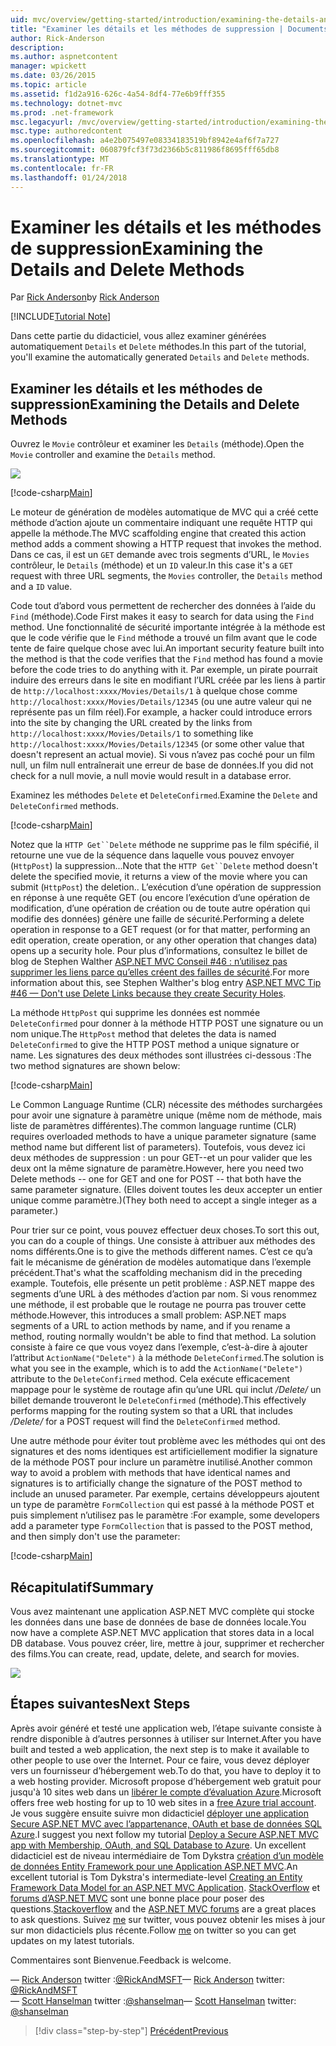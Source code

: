 ```yaml
---
uid: mvc/overview/getting-started/introduction/examining-the-details-and-delete-methods
title: "Examiner les détails et les méthodes de suppression | Documents Microsoft"
author: Rick-Anderson
description: 
ms.author: aspnetcontent
manager: wpickett
ms.date: 03/26/2015
ms.topic: article
ms.assetid: f1d2a916-626c-4a54-8df4-77e6b9fff355
ms.technology: dotnet-mvc
ms.prod: .net-framework
msc.legacyurl: /mvc/overview/getting-started/introduction/examining-the-details-and-delete-methods
msc.type: authoredcontent
ms.openlocfilehash: a4e2b075497e08334183519bf8942e4af6f7a727
ms.sourcegitcommit: 060879fcf3f73d2366b5c811986f8695fff65db8
ms.translationtype: MT
ms.contentlocale: fr-FR
ms.lasthandoff: 01/24/2018
---
```

<a name="examining-the-details-and-delete-methods"></a><span data-ttu-id="95b20-102">Examiner les détails et les méthodes de suppression</span><span class="sxs-lookup"><span data-stu-id="95b20-102">Examining the Details and Delete Methods</span></span>
====================
<span data-ttu-id="95b20-103">Par [Rick Anderson](https://github.com/Rick-Anderson)</span><span class="sxs-lookup"><span data-stu-id="95b20-103">by [Rick Anderson](https://github.com/Rick-Anderson)</span></span>

[!INCLUDE[Tutorial Note](sample/code-location.md)]

<span data-ttu-id="95b20-104">Dans cette partie du didacticiel, vous allez examiner générées automatiquement `Details` et `Delete` méthodes.</span><span class="sxs-lookup"><span data-stu-id="95b20-104">In this part of the tutorial, you'll examine the automatically generated `Details` and `Delete` methods.</span></span>

## <a name="examining-the-details-and-delete-methods"></a><span data-ttu-id="95b20-105">Examiner les détails et les méthodes de suppression</span><span class="sxs-lookup"><span data-stu-id="95b20-105">Examining the Details and Delete Methods</span></span>

<span data-ttu-id="95b20-106">Ouvrez le `Movie` contrôleur et examiner les `Details` (méthode).</span><span class="sxs-lookup"><span data-stu-id="95b20-106">Open the `Movie` controller and examine the `Details` method.</span></span>

![](examining-the-details-and-delete-methods/_static/image1.png)

[!code-csharp[Main](examining-the-details-and-delete-methods/samples/sample1.cs)]

<span data-ttu-id="95b20-107">Le moteur de génération de modèles automatique de MVC qui a créé cette méthode d’action ajoute un commentaire indiquant une requête HTTP qui appelle la méthode.</span><span class="sxs-lookup"><span data-stu-id="95b20-107">The MVC scaffolding engine that created this action method adds a comment showing a HTTP request that invokes the method.</span></span> <span data-ttu-id="95b20-108">Dans ce cas, il est un `GET` demande avec trois segments d’URL, le `Movies` contrôleur, le `Details` (méthode) et un `ID` valeur.</span><span class="sxs-lookup"><span data-stu-id="95b20-108">In this case it's a `GET` request with three URL segments, the `Movies` controller, the `Details` method and a `ID` value.</span></span>

<span data-ttu-id="95b20-109">Code tout d’abord vous permettent de rechercher des données à l’aide du `Find` (méthode).</span><span class="sxs-lookup"><span data-stu-id="95b20-109">Code First makes it easy to search for data using the `Find` method.</span></span> <span data-ttu-id="95b20-110">Une fonctionnalité de sécurité importante intégrée à la méthode est que le code vérifie que le `Find` méthode a trouvé un film avant que le code tente de faire quelque chose avec lui.</span><span class="sxs-lookup"><span data-stu-id="95b20-110">An important security feature built into the method is that the code verifies that the `Find` method has found a movie before the code tries to do anything with it.</span></span> <span data-ttu-id="95b20-111">Par exemple, un pirate pourrait induire des erreurs dans le site en modifiant l’URL créée par les liens à partir de `http://localhost:xxxx/Movies/Details/1` à quelque chose comme `http://localhost:xxxx/Movies/Details/12345` (ou une autre valeur qui ne représente pas un film réel).</span><span class="sxs-lookup"><span data-stu-id="95b20-111">For example, a hacker could introduce errors into the site by changing the URL created by the links from `http://localhost:xxxx/Movies/Details/1` to something like `http://localhost:xxxx/Movies/Details/12345` (or some other value that doesn't represent an actual movie).</span></span> <span data-ttu-id="95b20-112">Si vous n’avez pas coché pour un film null, un film null entraînerait une erreur de base de données.</span><span class="sxs-lookup"><span data-stu-id="95b20-112">If you did not check for a null movie, a null movie would result in a database error.</span></span>

<span data-ttu-id="95b20-113">Examinez les méthodes `Delete` et `DeleteConfirmed`.</span><span class="sxs-lookup"><span data-stu-id="95b20-113">Examine the `Delete` and `DeleteConfirmed` methods.</span></span>

[!code-csharp[Main](examining-the-details-and-delete-methods/samples/sample2.cs?highlight=17)]

<span data-ttu-id="95b20-114">Notez que la `HTTP Get``Delete` méthode ne supprime pas le film spécifié, il retourne une vue de la séquence dans laquelle vous pouvez envoyer (`HttpPost`) la suppression...</span><span class="sxs-lookup"><span data-stu-id="95b20-114">Note that the `HTTP Get``Delete` method doesn't delete the specified movie, it returns a view of the movie where you can submit (`HttpPost`) the deletion..</span></span> <span data-ttu-id="95b20-115">L’exécution d’une opération de suppression en réponse à une requête GET (ou encore l’exécution d’une opération de modification, d’une opération de création ou de toute autre opération qui modifie des données) génère une faille de sécurité.</span><span class="sxs-lookup"><span data-stu-id="95b20-115">Performing a delete operation in response to a GET request (or for that matter, performing an edit operation, create operation, or any other operation that changes data) opens up a security hole.</span></span> <span data-ttu-id="95b20-116">Pour plus d’informations, consultez le billet de blog de Stephen Walther [ASP.NET MVC Conseil #46 : n’utilisez pas supprimer les liens parce qu’elles créent des failles de sécurité](http://stephenwalther.com/blog/archive/2009/01/21/asp.net-mvc-tip-46-ndash-donrsquot-use-delete-links-because.aspx).</span><span class="sxs-lookup"><span data-stu-id="95b20-116">For more information about this, see Stephen Walther's blog entry [ASP.NET MVC Tip #46 — Don't use Delete Links because they create Security Holes](http://stephenwalther.com/blog/archive/2009/01/21/asp.net-mvc-tip-46-ndash-donrsquot-use-delete-links-because.aspx).</span></span>

<span data-ttu-id="95b20-117">La méthode `HttpPost` qui supprime les données est nommée `DeleteConfirmed` pour donner à la méthode HTTP POST une signature ou un nom unique.</span><span class="sxs-lookup"><span data-stu-id="95b20-117">The `HttpPost` method that deletes the data is named `DeleteConfirmed` to give the HTTP POST method a unique signature or name.</span></span> <span data-ttu-id="95b20-118">Les signatures des deux méthodes sont illustrées ci-dessous :</span><span class="sxs-lookup"><span data-stu-id="95b20-118">The two method signatures are shown below:</span></span>

[!code-csharp[Main](examining-the-details-and-delete-methods/samples/sample3.cs)]

<span data-ttu-id="95b20-119">Le Common Language Runtime (CLR) nécessite des méthodes surchargées pour avoir une signature à paramètre unique (même nom de méthode, mais liste de paramètres différentes).</span><span class="sxs-lookup"><span data-stu-id="95b20-119">The common language runtime (CLR) requires overloaded methods to have a unique parameter signature (same method name but different list of parameters).</span></span> <span data-ttu-id="95b20-120">Toutefois, vous devez ici deux méthodes de suppression : un pour GET--et un pour valider que les deux ont la même signature de paramètre.</span><span class="sxs-lookup"><span data-stu-id="95b20-120">However, here you need two Delete methods -- one for GET and one for POST -- that both have the same parameter signature.</span></span> <span data-ttu-id="95b20-121">(Elles doivent toutes les deux accepter un entier unique comme paramètre.)</span><span class="sxs-lookup"><span data-stu-id="95b20-121">(They both need to accept a single integer as a parameter.)</span></span>

<span data-ttu-id="95b20-122">Pour trier sur ce point, vous pouvez effectuer deux choses.</span><span class="sxs-lookup"><span data-stu-id="95b20-122">To sort this out, you can do a couple of things.</span></span> <span data-ttu-id="95b20-123">Une consiste à attribuer aux méthodes des noms différents.</span><span class="sxs-lookup"><span data-stu-id="95b20-123">One is to give the methods different names.</span></span> <span data-ttu-id="95b20-124">C’est ce qu’a fait le mécanisme de génération de modèles automatique dans l’exemple précédent.</span><span class="sxs-lookup"><span data-stu-id="95b20-124">That's what the scaffolding mechanism did in the preceding example.</span></span> <span data-ttu-id="95b20-125">Toutefois, elle présente un petit problème : ASP.NET mappe des segments d’une URL à des méthodes d’action par nom. Si vous renommez une méthode, il est probable que le routage ne pourra pas trouver cette méthode.</span><span class="sxs-lookup"><span data-stu-id="95b20-125">However, this introduces a small problem: ASP.NET maps segments of a URL to action methods by name, and if you rename a method, routing normally wouldn't be able to find that method.</span></span> <span data-ttu-id="95b20-126">La solution consiste à faire ce que vous voyez dans l’exemple, c’est-à-dire à ajouter l’attribut `ActionName("Delete")` à la méthode `DeleteConfirmed`.</span><span class="sxs-lookup"><span data-stu-id="95b20-126">The solution is what you see in the example, which is to add the `ActionName("Delete")` attribute to the `DeleteConfirmed` method.</span></span> <span data-ttu-id="95b20-127">Cela exécute efficacement mappage pour le système de routage afin qu’une URL qui inclut */Delete/* un billet demande trouveront le `DeleteConfirmed` (méthode).</span><span class="sxs-lookup"><span data-stu-id="95b20-127">This effectively performs mapping for the routing system so that a URL that includes */Delete/* for a POST request will find the `DeleteConfirmed` method.</span></span>

<span data-ttu-id="95b20-128">Une autre méthode pour éviter tout problème avec les méthodes qui ont des signatures et des noms identiques est artificiellement modifier la signature de la méthode POST pour inclure un paramètre inutilisé.</span><span class="sxs-lookup"><span data-stu-id="95b20-128">Another common way to avoid a problem with methods that have identical names and signatures is to artificially change the signature of the POST method to include an unused parameter.</span></span> <span data-ttu-id="95b20-129">Par exemple, certains développeurs ajoutent un type de paramètre `FormCollection` qui est passé à la méthode POST et puis simplement n’utilisez pas le paramètre :</span><span class="sxs-lookup"><span data-stu-id="95b20-129">For example, some developers add a parameter type `FormCollection` that is passed to the POST method, and then simply don't use the parameter:</span></span>

[!code-csharp[Main](examining-the-details-and-delete-methods/samples/sample4.cs)]

## <a name="summary"></a><span data-ttu-id="95b20-130">Récapitulatif</span><span class="sxs-lookup"><span data-stu-id="95b20-130">Summary</span></span>

<span data-ttu-id="95b20-131">Vous avez maintenant une application ASP.NET MVC complète qui stocke les données dans une base de données de base de données locale.</span><span class="sxs-lookup"><span data-stu-id="95b20-131">You now have a complete ASP.NET MVC application that stores data in a local DB database.</span></span> <span data-ttu-id="95b20-132">Vous pouvez créer, lire, mettre à jour, supprimer et rechercher des films.</span><span class="sxs-lookup"><span data-stu-id="95b20-132">You can create, read, update, delete, and search for movies.</span></span>

![](examining-the-details-and-delete-methods/_static/image2.png)

## <a name="next-steps"></a><span data-ttu-id="95b20-133">Étapes suivantes</span><span class="sxs-lookup"><span data-stu-id="95b20-133">Next Steps</span></span>

<span data-ttu-id="95b20-134">Après avoir généré et testé une application web, l’étape suivante consiste à rendre disponible à d’autres personnes à utiliser sur Internet.</span><span class="sxs-lookup"><span data-stu-id="95b20-134">After you have built and tested a web application, the next step is to make it available to other people to use over the Internet.</span></span> <span data-ttu-id="95b20-135">Pour ce faire, vous devez déployer vers un fournisseur d’hébergement web.</span><span class="sxs-lookup"><span data-stu-id="95b20-135">To do that, you have to deploy it to a web hosting provider.</span></span> <span data-ttu-id="95b20-136">Microsoft propose d’hébergement web gratuit pour jusqu'à 10 sites web dans un [libérer le compte d’évaluation Azure](https://www.windowsazure.com/pricing/free-trial/?WT.mc_id=A443DD604).</span><span class="sxs-lookup"><span data-stu-id="95b20-136">Microsoft offers free web hosting for up to 10 web sites in a [free Azure trial account](https://www.windowsazure.com/pricing/free-trial/?WT.mc_id=A443DD604).</span></span> <span data-ttu-id="95b20-137">Je vous suggère ensuite suivre mon didacticiel [déployer une application Secure ASP.NET MVC avec l’appartenance, OAuth et base de données SQL Azure](https://docs.microsoft.com/aspnet/core/security/authorization/secure-data).</span><span class="sxs-lookup"><span data-stu-id="95b20-137">I suggest you next follow my tutorial [Deploy a Secure ASP.NET MVC app with Membership, OAuth, and SQL Database to Azure](https://docs.microsoft.com/aspnet/core/security/authorization/secure-data).</span></span> <span data-ttu-id="95b20-138">Un excellent didacticiel est de niveau intermédiaire de Tom Dykstra [création d’un modèle de données Entity Framework pour une Application ASP.NET MVC](../getting-started-with-ef-using-mvc/creating-an-entity-framework-data-model-for-an-asp-net-mvc-application.md).</span><span class="sxs-lookup"><span data-stu-id="95b20-138">An excellent tutorial is Tom Dykstra's intermediate-level [Creating an Entity Framework Data Model for an ASP.NET MVC Application](../getting-started-with-ef-using-mvc/creating-an-entity-framework-data-model-for-an-asp-net-mvc-application.md).</span></span> <span data-ttu-id="95b20-139">[StackOverflow](http://stackoverflow.com/help) et [forums d’ASP.NET MVC](https://forums.asp.net/1146.aspx) sont une bonne place pour poser des questions.</span><span class="sxs-lookup"><span data-stu-id="95b20-139">[Stackoverflow](http://stackoverflow.com/help) and the [ASP.NET MVC forums](https://forums.asp.net/1146.aspx) are a great places to ask questions.</span></span> <span data-ttu-id="95b20-140">Suivez [me](https://twitter.com/RickAndMSFT) sur twitter, vous pouvez obtenir les mises à jour sur mon didacticiels plus récente.</span><span class="sxs-lookup"><span data-stu-id="95b20-140">Follow [me](https://twitter.com/RickAndMSFT) on twitter so you can get updates on my latest tutorials.</span></span>

<span data-ttu-id="95b20-141">Commentaires sont Bienvenue.</span><span class="sxs-lookup"><span data-stu-id="95b20-141">Feedback is welcome.</span></span>

<span data-ttu-id="95b20-142">— [Rick Anderson](https://blogs.msdn.com/rickAndy) twitter :[@RickAndMSFT](https://twitter.com/RickAndMSFT)</span><span class="sxs-lookup"><span data-stu-id="95b20-142">— [Rick Anderson](https://blogs.msdn.com/rickAndy) twitter: [@RickAndMSFT](https://twitter.com/RickAndMSFT)</span></span>  
<span data-ttu-id="95b20-143">— [Scott Hanselman](http://www.hanselman.com/blog/) twitter :[@shanselman](https://twitter.com/shanselman)</span><span class="sxs-lookup"><span data-stu-id="95b20-143">— [Scott Hanselman](http://www.hanselman.com/blog/) twitter: [@shanselman](https://twitter.com/shanselman)</span></span>

>[!div class="step-by-step"]
[<span data-ttu-id="95b20-144">Précédent</span><span class="sxs-lookup"><span data-stu-id="95b20-144">Previous</span></span>](adding-validation.md)

